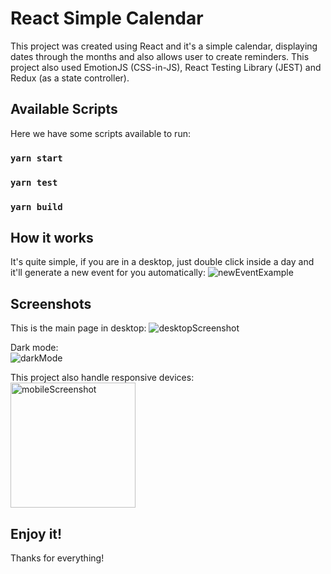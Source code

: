 # React Simple Calendar

This project was created using React and it's a simple calendar, displaying dates through the months and also allows user to create reminders. This project also used EmotionJS (CSS-in-JS), React Testing Library (JEST) and Redux (as a state controller).

## Available Scripts

Here we have some scripts available to run:

### `yarn start`

### `yarn test`

### `yarn build`

## How it works

It's quite simple, if you are in a desktop, just double click inside a day and it'll generate a new event for you automatically:
![newEventExample](https://i.imgur.com/9Yq94oN.png)

## Screenshots

This is the main page in desktop:
![desktopScreenshot](https://i.imgur.com/AHaMaic.png)

Dark mode:  
![darkMode](https://i.imgur.com/yJ3dViJ.png)

This project also handle responsive devices:  
<img src="https://i.imgur.com/2mpBqp8.png" alt="mobileScreenshot" width="200"/>

## Enjoy it!

Thanks for everything!
